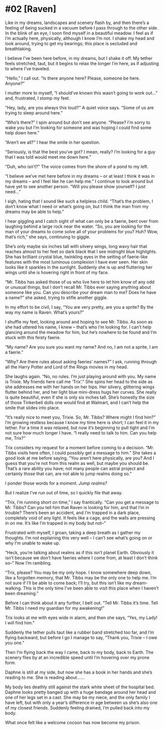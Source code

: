 # #02 [Raven]

Like in my dreams, landscapes and scenery flash by, and then there’s a feeling of being sucked in a vacuum before I pass through to the other side. In the blink of an eye, I soon find myself in a beautiful meadow. I feel as if I’m actually here, physically, although I know I’m not. I shake my head and look around, trying to get my bearings; this place is secluded and breathtaking.

I believe I’ve been here before, in my dreams, but I shake it off. My tether feels stretched, taut, but it begins to relax the longer I’m here, as if adjusting to where I’ve traveled.

“Hello,” I call out. “Is there anyone here? Please, someone be here. Anyone?”

I mutter more to myself, “I should’ve known this wasn’t going to work out…” and, frustrated, I stomp my feet.

“Hey, lady, are you always this loud?” A quiet voice says. “Some of us are trying to sleep around here.”

“Who’s there?” I spin around but don’t see anyone. “Please? I’m sorry to wake you but I’m looking for someone and was hoping I could find some help down here.”

“Aren’t we all?” I hear the smile in her question.

“Seriously, is that the best you’ve got? I mean, really? I’m looking for a guy that I was told would meet me down here.”

“Duh, who isn’t?” The voice comes from the shore of a pond to my left.

“I believe we’ve met here before in my dreams – or at least I think it was in my dreams – and I feel like he can help me.” I continue to look around but have yet to see another person. “Will you please show yourself? I just need…”

I sigh, hating that I sound like such a helpless child. “That’s the problem, I don’t know what I need or what’s going on, but I think the man from my dreams may be able to help.”

I hear giggling and I catch sight of what can only be a faerie, bent over from laughing behind a large rock near the water. “So, you are looking for the man of your dreams to come solve all of your problems for you? Huh? Wow, that’s rich,” she says, continuing to giggle.

She’s only maybe six inches tall with silvery wings, long wavy hair that reaches almost to her feet so dark black that I see midnight blue highlights. She has brilliant crystal blue, twinkling eyes in the setting of faerie-like features with the most luminous complexion I have ever seen. Her skin looks like it sparkles in the sunlight. Suddenly she is up and fluttering her wings until she is hovering right in front of my face.

“Mr. Tibbs has asked those of us who live here to let him know of any odd or unusual things, but I don’t recall Mr. Tibbs ever saying anything about someone like you. Can you describe your dream man to me? Does he have a name?” she asked, trying to stifle another giggle.

In my effort to be civil, I say, “You are very pretty, are you a sprite? By the way my name is Raven. What’s yours?”

I shuffle my feet, looking around and hoping to see Mr. Tibbs. As soon as she had uttered his name, I knew – that’s who I’m looking for. I can’t help glancing around the meadow for him, but he’s nowhere to be found and I’m stuck with this feisty faerie.

“My name? Are you sure you want my name? And no, I am not a sprite, I am a faerie.”

“Why? Are there rules about asking faeries’ names?” I ask, running through all the Harry Potter and Lord of the Rings movies in my head.

She laughs again. “No, no rules. I’m just playing around with you. My name is Trixie. My friends here call me ‘Trix’.” She spins her head to the side as she addresses me with her hands on her hips. Her silvery, glittering wings flutter behind her, and her light blue mini-dress hugs her curves. She really is quite beautiful, even if she is only six inches tall. She’s honestly the size of those Tinkerbell dolls one would find at Walmart, and I can’t help the smile that slides into place.

“It’s really nice to meet you, Trixie. So, Mr. Tibbs? Where might I find him?” I’m growing restless because I know my time here is short; I can feel it in my tether. For a time it was relaxed, but now it’s beginning to pull tight and I’m not sure how much longer I have. “I really need to talk to him. Can you help me, Trix?”

Trix considers my request for a moment before coming to a decision. “Mr. Tibbs visits here often, I could possibly get a message to him.” She takes a good look at me before saying, “You aren’t here physically, are you? And I guess that you’re not from this realm as well, but maybe you should be. That’s a rare ability you have; not many people can astral project and certainly those that can, are not able to jump realms doing so.”

I ponder those words for a moment. *Jump realms?*

But I realize I’ve run out of time, so I quickly file that away.

“Trix, I’m running short on time,” I say frantically. “Can you get a message to Mr. Tibbs? Can you tell him that Raven is looking for him, and that I’m in trouble? There’s been an accident, and I’m trapped in a dark place, completely void of any light. It feels like a cage, and the walls are pressing in on me. It’s like I’m trapped in my body but not–”

Frustrated with myself, I groan, taking a deep breath as I gather my thoughts. I’m not explaining this very well – I can’t see what’s going on or why I’m unable to wake up.

“Heck, you’re talking about realms as if this isn’t planet Earth. Obviously it isn’t because we don’t have faeries where I come from, at least I don’t think so–” Now I’m rambling.

“Trix, please? You may be my only hope. I know somewhere deep down, like a forgotten memory, that Mr. Tibbs may be the only one to help me. I’m not sure if I’ll be able to come back; I’ll try, but this isn’t like my dream-walking. This is the only time I’ve been able to visit this place when I haven’t been dreaming.”

Before I can think about it any further, I belt out. “Tell Mr. Tibbs it’s time. Tell Mr. Tibbs I need my guardian for my awakening!”

Trix looks at me with eyes wide in alarm, and then she says, “Yes, my Lady! I will find him.”

Suddenly the tether pulls taut like a rubber band stretched too far, and I’m flying backward, but before I go I manage to say, “Thank you, Trixie – I owe you one.”

Then I’m flying back the way I came, back to my body, back to Earth. The scenery flies by at an incredible speed until I’m hovering over my prone form.

Daphne is still at my side, but now she has a book in her hands and she’s reading to me. She is reading about……

My body lies deathly still against the stark white sheet of the hospital bed. Daphne looks pretty banged up with a huge bandage around her head and one of her legs set in a cast. She may be my niece, and the only family I have left, but with only a year’s difference in age between us she’s also one of my closest friends. Suddenly feeling drained, I’m pulled back into my body.

What once felt like a welcome cocoon has now become my prison.
